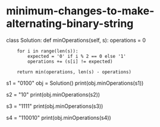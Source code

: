 # minimum-changes-to-make-alternating-binary-string

class Solution:
    def minOperations(self, s):
        operations = 0

        for i in range(len(s)):
            expected = '0' if i % 2 == 0 else '1'
            operations += (s[i] != expected)

        return min(operations, len(s) - operations)


s1 = "0100"
obj = Solution()
print(obj.minOperations(s1))  

s2 = "10"
print(obj.minOperations(s2))  

s3 = "1111"
print(obj.minOperations(s3))  

s4 = "110010"
print(obj.minOperations(s4))  
